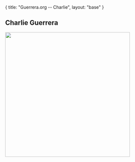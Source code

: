 {
  title: "Guerrera.org -- Charlie",
  layout: "base"
}

Charlie Guerrera
------------------------

<img width=400 src="/static/images/mallard.jpg">